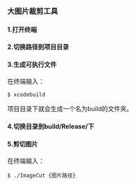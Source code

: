 ### 大图片裁剪工具

#### 1.打开终端

#### 2.切换路径到项目目录

#### 3.生成可执行文件

在终端输入：

```
$ xcodebuild
```
项目目录下就会生成一个名为build的文件夹。

#### 4.切换目录到build/Release/下

#### 5.剪切图片

在终端输入：

```
$ ./ImageCut {图片路径}
```
